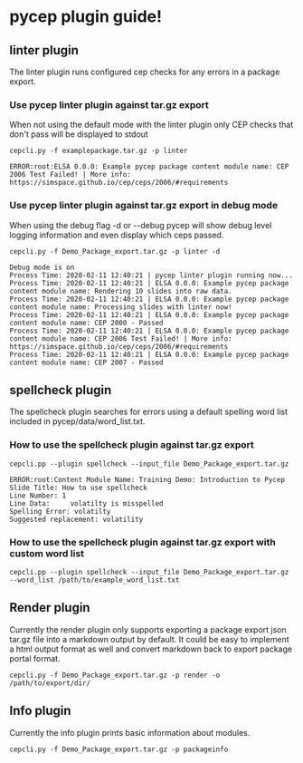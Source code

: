 # pycep plugin guide!

## linter plugin

The linter plugin runs configured cep checks for any errors in a package export.

### Use pycep linter plugin against tar.gz export

When not using the default mode with the linter plugin only CEP checks that don't pass will be displayed to stdout

    cepcli.py -f examplepackage.tar.gz -p linter 
    
    ERROR:root:ELSA 0.0.0: Example pycep package content module name: CEP 2006 Test Failed! | More info: https://simspace.github.io/cep/ceps/2006/#requirements

### Use pycep linter plugin against tar.gz export in debug mode

When using the debug flag -d or --debug pycep will show debug level logging information and even display which ceps passed.

    cepcli.py -f Demo_Package_export.tar.gz -p linter -d
    
    Debug mode is on
    Process Time: 2020-02-11 12:40:21 | pycep linter plugin running now...
    Process Time: 2020-02-11 12:40:21 | ELSA 0.0.0: Example pycep package content module name: Rendering 10 slides into raw data.
    Process Time: 2020-02-11 12:40:21 | ELSA 0.0.0: Example pycep package content module name: Processing slides with linter now!
    Process Time: 2020-02-11 12:40:21 | ELSA 0.0.0: Example pycep package content module name: CEP 2000 - Passed
    Process Time: 2020-02-11 12:40:21 | ELSA 0.0.0: Example pycep package content module name: CEP 2006 Test Failed! | More info: https://simspace.github.io/cep/ceps/2006/#requirements
    Process Time: 2020-02-11 12:40:21 | ELSA 0.0.0: Example pycep package content module name: CEP 2007 - Passed


## spellcheck plugin
The spellcheck plugin searches for errors using a default spelling word list included in pycep/data/word_list.txt.

### How to use the spellcheck plugin against tar.gz export

    cepcli.pp --plugin spellcheck --input_file Demo_Package_export.tar.gz 
    
    ERROR:root:Content Module Name: Training Demo: Introduction to Pycep
    Slide Title: How to use spellcheck
    Line Number: 1
    Line Data:     volatilty is misspelled 
    Spelling Error: volatilty
    Suggested replacement: volatility

### How to use the spellcheck plugin against tar.gz export with custom word list

    cepcli.pp --plugin spellcheck --input_file Demo_Package_export.tar.gz --word_list /path/to/example_word_list.txt


## Render plugin

Currently the render plugin only supports exporting a package export json tar.gz file into a markdown output by default. It could be easy to implement a html output format as well and convert markdown back to export package portal format.

    cepcli.py -f Demo_Package_export.tar.gz -p render -o /path/to/export/dir/


## Info plugin

Currently the info plugin prints basic information about modules.

    cepcli.py -f Demo_Package_export.tar.gz -p packageinfo
